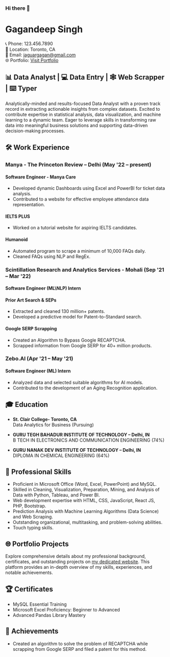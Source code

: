 ### Hi there 👋
# Gagandeep Singh

📞 Phone: 123.456.7890  
📍 Location: Toronto, CA  
📧 Email: jaguargagan@gmail.com  
🌐 Portfolio: [Visit Portfolio](https://strong-blancmange-d9a246.netlify.app/)

## 📊 Data Analyst | 💻 Data Entry | 🕸️ Web Scrapper | ⌨️ Typer

Analytically-minded and results-focused Data Analyst with a proven track record in extracting actionable insights from complex datasets. Excited to contribute expertise in statistical analysis, data visualization, and machine learning to a dynamic team. Eager to leverage skills in transforming raw data into meaningful business solutions and supporting data-driven decision-making processes.

## 🛠️ Work Experience

### Manya - The Princeton Review – Delhi (May '22 – present)
#### Software Engineer - Manya Care
- Developed dynamic Dashboards using Excel and PowerBI for ticket data analysis.
- Contributed to a website for effective employee attendance data representation.

#### IELTS PLUS
- Worked on a tutorial website for aspiring IELTS candidates.

#### Humanoid
- Automated program to scrape a minimum of 10,000 FAQs daily.
- Cleaned FAQs using NLP and RegEx.

### Scintillation Research and Analytics Services - Mohali (Sep '21 – Mar '22)
#### Software Engineer (ML\NLP) Intern
#### Prior Art Search & SEPs
- Extracted and cleaned 130 million+ patents.
- Developed a predictive model for Patent-to-Standard search.

#### Google SERP Scrapping
- Created an Algorithm to Bypass Google RECAPTCHA.
- Scrapped information from Google SERP for 40+ million products.

### Zebo.AI (Apr '21 – May '21)
#### Software Engineer (ML) Intern
- Analyzed data and selected suitable algorithms for AI models.
- Contributed to the development of an Aging Recognition application.

## 🎓 Education
- **St. Clair College- Toronto, CA**  
  Data Analytics for Business (Pursuing)

- **GURU TEGH BAHADUR INSTITUTE OF TECHNOLOGY – Delhi, IN**  
  B TECH IN ELECTRONICS AND COMMUNICATION ENGINEERING (74%)

- **GURU NANAK DEV INSTITUTE OF TECHNOLOGY – Delhi, IN**  
  DIPLOMA IN CHEMICAL ENGINEERING (64%)

## 🚀 Professional Skills
- Proficient in Microsoft Office (Word, Excel, PowerPoint) and MySQL.
- Skilled in Cleaning, Visualization, Preparation, Mining, and Analysis of Data with Python, Tableau, and Power BI.
- Web development expertise with HTML, CSS, JavaScript, React JS, PHP, Bootstrap.
- Prediction Analysis with Machine Learning Algorithms (Data Science) and Web Scraping.
- Outstanding organizational, multitasking, and problem-solving abilities.
- Touch typing skills.

## 🌐 Portfolio Projects
Explore comprehensive details about my professional background, certificates, and outstanding projects on [my dedicated website](https://strong-blancmange-d9a246.netlify.app/). This platform provides an in-depth overview of my skills, experiences, and notable achievements.

## 🏆 Certificates
- MySQL Essential Training
- Microsoft Excel Proficiency: Beginner to Advanced
- Advanced Pandas Library Mastery

## 🚀 Achievements
- Created an algorithm to solve the problem of RECAPTCHA while scrapping from Google SERP and filed a patent for this method.

<!--
**Jaguargagan/Jaguargagan** is a ✨ _special_ ✨ repository because its `README.md` (this file) appears on your GitHub profile.

Here are some ideas to get you started:

- 🔭 I’m currently working on ...
- 🌱 I’m currently learning ...
- 👯 I’m looking to collaborate on ...
- 🤔 I’m looking for help with ...
- 💬 Ask me about ...
- 📫 How to reach me: ...
- 😄 Pronouns: ...
- ⚡ Fun fact: ...
-->
